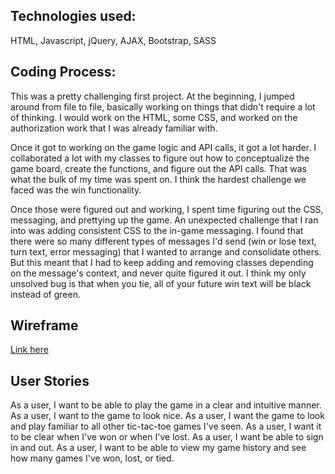 ## Technologies used:
HTML, Javascript, jQuery, AJAX, Bootstrap, SASS

## Coding Process:
This was a pretty challenging first project. At the beginning, I jumped around from file to file, basically working on things that didn't require a lot of thinking. I would work on the HTML, some CSS, and worked on the authorization work that I was already familiar with.

Once it got to working on the game logic and API calls, it got a lot harder. I collaborated a lot with my classes to figure out how to conceptualize the game board, create the functions, and figure out the API calls. That was what the bulk of my time was spent on. I think the hardest challenge we faced was the win functionality.

Once those were figured out and working, I spent time figuring out the CSS, messaging, and prettying up the game. An unexpected challenge that I ran into was adding consistent CSS to the in-game messaging. I found that there were so many different types of messages I'd send (win or lose text, turn text, error messaging) that I wanted to arrange and consolidate others. But this meant that I had to keep adding and removing classes depending on the message's context, and never quite figured it out. I think my only unsolved bug is that when you tie, all of your future win text will be black instead of green.

## Wireframe
[Link here](https://imgur.com/8m5viJB)

## User Stories
As a user, I want to be able to play the game in a clear and intuitive manner.
As a user, I want to the game to look nice.
As a user, I want the game to look and play familiar to all other tic-tac-toe games I've seen.
As a user, I want it to be clear when I've won or when I've lost.
As a user, I want be able to sign in and out.
As a user, I want to be able to view my game history and see how many games I've won, lost, or tied.
